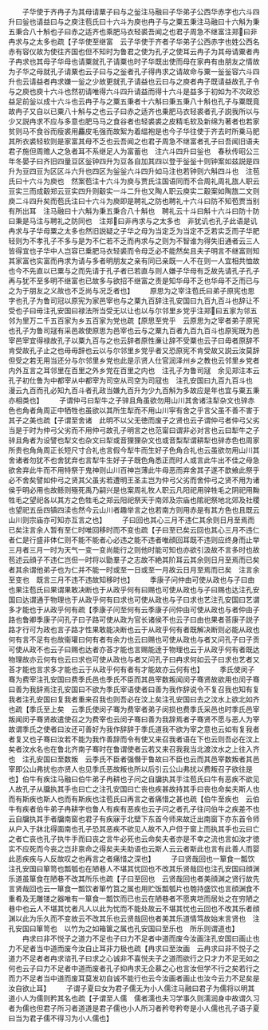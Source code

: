 <!-- { "loadSidebar": true } -->
　　子华使于齐冉子为其母请粟子曰与之釡注马融曰子华弟子公西华赤字也六斗四升曰釡也请益曰与之庾注苞氏曰十六斗为庾也冉子与之粟五秉注马融曰十六斛为秉五秉合八十斛也子曰赤之适齐也乘肥马衣轻裘吾闻之也君子周急不继富注郑曰非冉求与之太多也疏【子华使至继富　云子华使于齐者子华弟子公西赤字也姓公西名赤有容仪故为使往齐国也但不知时为鲁君之使为孔子之使耳云冉子为其母请粟者冉子冉求也其母子华母也请粟就孔子请粟也时子华既出使而母在家冉有由朋友之情故为子华之母就孔子请粟也云子曰与之釡者孔子得冉求之请故命与粟一釡釡容六斗四升也云请益者冉求嫌一釡之少故更就孔子请益也云曰与之庾者冉子既请益故孔子令与之庾也庾十六斗也然初请唯得六斗四升请益而得十六斗是益多于初如为不次政恐益足前釡以成十六斗也云冉子与之粟五秉者十六斛曰秉五秉八十斛也孔子与粟既竟故冉子又自以已粟八十斛与之也云子曰赤之适齐也乗肥马衣轻裘者孔子説我所以与少又説冉求不应与多意也肥马马之食谷者也轻裘裘之皮精毛软及新绵为著者也若家贫则马不食谷而瘦裘用麤皮毛强而故絮为着緼袍是也今子华往使于齐去时所乗马肥其所衣裘轻软则是家富其母不乏也云吾闻之也君子周急不继富者孔子曰吾闻旧语夫君子施但周赡人之急者耳不系继足人为富蓄也　注六斗四升曰釡也　春秋传昭公三年冬晏子曰齐旧四量豆区釡钟四升为豆各自加其四以登于釡釡十则钟案如兹説是四升为豆四豆为区区斗六升也四区为釡釡六斗四升如马注也若钟则六斛四斗也　注苞氏曰十六斗为庾也　然案苞注十六斗为庾与贾氏注国语同而不合周礼周礼旊人职云豆实三而成觳郑云豆实四升则觳实一斗二升也又陶人职云庾实二觳案如陶旊二文则庾二斗四升矣而苞氏注曰十六斗为庾即是聘礼之防也聘礼十六斗曰防不知苞贾当别有所出耳　注马融曰十六斛为秉五秉合八十斛也　聘礼云十斗曰斛十六斗曰防十防曰秉是马注与聘礼之防同也　注郑曰非冉求与之太多也　非犹讥也孔子此语是讥冉求与子华母粟之太多也然旧説疑之子华之母为当定乏为当定不乏若实乏而子华肥轻则为不孝孔子不多与是为不仁若不乏而冉求与之则为不智谁为得失旧通者云三人皆得宜也子华中人岂容已乗肥马衣轻裘而令母乏必不能然矣且夫子明言不继富则知其家富也实富而冉求为请与多者明朋友之亲有同已亲既一人不在则一人宜相共恤故也今不先直以已粟与之而先请于孔子者已若直与则人嫌子华母有乏故先请孔子孔子再与犹不至多明不继富也已故多与欲招不继富之责是知华母不乏也华母不乏而已与之为于朋友之义故也不乏尚与况乏者也】
　　原思为之宰注苞氏曰弟子原宪也思字也孔子为鲁司冠以原宪为家邑宰也与之粟九百辞注孔安国曰九百九百斗也辞让不受也子曰毋注孔安国曰禄法所当受无以让也以与尔邻里乡党乎注郑曰五家为邻五邻为里万二千五百家为乡五百家为党也疏【原思至党乎　云原思为之宰者弟子原宪也孔子为鲁司冦有采邑故使原思为邑宰也云与之粟九百者九百九百斗也原宪既为邑宰邑宰宜得禄故孔子以粟九百与之也云辞者原性亷让辞不受粟也云子曰毋者原辞不肯受故孔子止之也毋毋辞也云以与尔邻里乡党乎者又恐原宪不肯受故又説云汝莫辞但受之若无用当还分与尔邻里乡党也此是示贤人仕官润泽州乡之教也云邻里乡党者内外互言之耳邻里在百里之外乡党在百里之内也　注孔子为鲁司冦　余见郑注本云孔子初仕鲁为中都宰从中都宰为司空从司空为司冦也　注孔安国曰九百九百斗也　漫云九百而孔必知九百斗者孔政当嫌九百升为少九百斛为多故应是年也宜与粟五秉亦相类也】
　　子谓仲弓曰犁牛之子骍且角虽欲勿用山川其舍诸注犁杂文也骍赤色也角者角周正中牺牲也虽欲以其所生犁而不用山川寜有舍之乎言父虽不善不害于其子之美也疏【子谓至舍诸　此明不以父无徳而废子之贤也云子谓仲弓者仲弓父劣当是于时为仲弓父劣而不用仲弓故孔子明言之也范甯曰谓非必对言也云曰犁牛之子骍且角者为设譬也犁文也杂文曰犁或音狸狸杂文也或音梨犁谓耕犁也骍赤色也周家所贵也角角周正长短尺寸合礼也言假今犁牛而生好子色角合礼也云虽欲勿用山川其舍诸者勿犹不也舍犹弃也言犁牛生好子子既色角悉正而时人或言此牛出不佳之母急欲舍弃此牛而不用特祭于鬼神则山川百神岂薄此牛母恶而弃舍其子遂不歆飨此祭乎必不舍矣譬如仲弓之贤其父虽劣若遭明王圣主岂为仲弓父劣而舍仲弓之贤不用为诸侯乎明必用也故鲧则殛死禹乃嗣兴是也案周礼牧人职云凡阳祀用骍牲毛之阴祀用黝牲毛之望祀各以其方之色牲毛之郑云阳祀祭天于南郊及宗庙也隂祀祭地北郊及社稷也望祀五岳四镇四渎也然今云山川者趣举言之也若南方则用赤是有其方色也且既云山川则宗庙亦可知亦互言之也】
　　子曰回也其心三月不违仁其余则日月至焉而已矣注言余人暂有至仁时唯回移时而不变也疏【子曰至已矣云回也其心三月不违仁者仁是行盛非体仁则不能不能者心必违之能不违者唯顔回耳既不违则应终身而止举三月者三月一时为天气一变一变尚能行之则他时能可知也亦欲引汲故不言多时也故苞述云顔子不违仁岂但一时将以勖羣子之志故不絶其阶耳云其余则日月至焉而已矣者其余谓他弟子也为仁并不能一时或至一日或至一月故云日月至焉而已矣　注言余至变也　既言三月不违不违故知移时也】
　　季康子问仲由可使从政也与子曰由也果注苞氏曰果谓果敢决断也于从政乎何有曰赐也可使从政也与子曰赐也达注孔安国曰达谓通于物理也于从政乎何有曰求也可使从政也与子曰求也艺注孔安国曰艺谓多才能也于从政乎何有疏【季康子问至何有云季康子问仲由可使从政也与者仲由子路也鲁卿季康子问孔子曰子路可使从政为官长诸侯不也云子曰由也果者荅康子説子路才行可为政也言子路才性果敢能决断也云于从政乎何有者既解决断则必能从政也何有言不足有也故衞瓘曰何有者有余力也云曰赐也可使从政也与者又问孔子曰子贡可使从政不也云子曰赐也达者亦荅才能也言赐能逹于物理也云于从政乎何有者既达物理故亦云何有也云曰求也可使从政也与者又问孔子曰冉求何如云子曰求也艺者又荅才能也言求多才能也云于从政乎何有者有才能故亦云何有也】
　　季氏使闵子骞为费宰注孔安国曰费季氏邑也季氏不臣而其邑宰数叛闻闵子骞贤故欲用也闵子骞曰善为我辞焉注孔安国曰不欲为季氏宰语使者曰善为我作辞说令不复召我也知有复我者注孔安国曰复我者重来召我也则吾必在汶上矣注孔安国曰去之汶水上欲北如齐也疏【季氏至上矣　云季氏使闵子骞为费宰者弟子闵损也费季氏采邑也时季氏邑宰叛闻闵子骞贤故遣使召之为费宰也云闵子骞曰善为我辞焉者子骞贤不愿与恶人为宰故谓季氏之使者曰汝还可善好为我作辞辞于季氏道我不欲为宰之意也云如有复我者者复又也子骞曰汝若不能为我作善辞而令有使又来召我者语在下也云则吾必在汶上矣者汶水名也在鲁北齐南子骞时在鲁谓使者云若又来召我我当北渡汶水之上往入齐也　注孔安国曰至数叛　云季氏不臣者强僭于鲁故曰不臣也云而其邑宰数叛者其邑宰即公山弗扰也亦贤人也见季氏恶故叛也所以后引云公山弗扰以费叛召子欲往是也】伯牛有疾注马融曰伯牛弟子冉耕也子问之自牖执其手注苞氏曰牛有恶疾不欲见人故孔子从牖执其手也曰亡之注孔安国曰亡丧也疾甚故持其手曰丧也命矣夫斯人也而有斯疾也斯人也而有斯疾也注苞氏曰再言之者痛惜之甚也疏【伯牛至疾也　云伯牛有疾者伯牛弟子冉耕字也鲁人有疾有恶疾也云子问之者孔子往问伯牛之疾差不也云自牖执其手者牖南窗也君子有疾寐于北壁下东首今师来故迁出南窗下亦东首令师从户入于牀北得面南也孔子恐其恶疾不欲见人故不入户但于窗上而执其手也云曰亡之者亡丧也孔子执牛手而曰丧之言牛必死也云命矣夫者亦是不幸之流也言如汝才徳实不应死而今丧之岂非禀命之得矣夫夫助语也云斯人云云者斯此也言有此善人而婴此恶疾疾与人反故叹之也再言之者痛惜之深也】
　　子曰贤哉回也一箪食一瓢饮注孔安国曰箪笥也瓢瓠也在陋巷人不堪其忧回也不改其乐贤哉回也注孔安国曰顔渊乐道虽箪食在陋巷不改其所乐也疏【子曰至回也　云贤哉回也者美顔渊之贤行故先言贤哉回也云一箪食一瓢饮者箪竹筥之属也用贮饭瓢瓠片也匏持盛饮也言顔渊食不重肴及无雕镂之器唯有一箪食一瓢饮而已也云在陋巷者不愿爽垲而居处之在穷陋之巷中也云人不堪其忧者凡人以此为忧而不能处故云不堪其忧也云回也不改其乐者顔渊以此为乐久而不变故云不改其乐也云贤哉回也者美其乐道情笃故始末言贤也　注孔安国曰箪笥也　以竹为之如箱箧之属也孔安国曰至乐也　所乐则谓道也】
　　冉求曰非不悦子之道力不足也子曰力不足者中道而废今汝画注孔安国曰画止也力不足者当中道而废今汝自止耳非力极也疏【冉求曰至汝画　云冉求曰非不悦子之道力不足者者冉求谘孔子曰求之心诚非不喜悦夫子之道而欲行之只才力不足无如之何也云子曰力不足者中道而废者孔子抑冉求无企慕之心也言汝但学不行之矣若行之而力不足者当中道而废耳莫发初自诚不能行也云今汝画者画止也汝今云力不足矣是汝自欲止耳】
　　子谓子夏曰女为君子儒无为小人儒注马融曰君子为儒将以明其道小人为儒则矜其名也疏【子谓至人儒　儒者濡也夫习学事久则濡润身中故谓久习者为儒也但君子所习者道道是君子儒也小人所习者矜夸矜夸是小人儒也孔子语子夏曰当为君子儒不得习为小人儒也】
